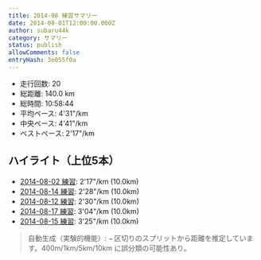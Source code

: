 ```yaml
---
title: 2014-08 練習サマリー
date: 2014-08-01T12:00:00.000Z
author: subaru44k
category: サマリー
status: publish
allowComments: false
entryHash: 3e055f0a
---
```

- 走行回数: 20
- 総距離: 140.0 km
- 総時間: 10:58:44
- 平均ペース: 4'31"/km
- 中央ペース: 4'41"/km
- ベストペース: 2'17"/km

## ハイライト（上位5本）
- [2014-08-02 練習](/2014-08-02-87db7af4c91b8cda0278cf14824ef6a8/): 2'17"/km (10.0km)
- [2014-08-14 練習](/2014-08-14-1c9bcf0285433dd76ce4b40583d7a253/): 2'28"/km (10.0km)
- [2014-08-12 練習](/2014-08-12-fa228dbe6c66da87fd41cbcff0ffe60a/): 2'30"/km (10.0km)
- [2014-08-17 練習](/2014-08-17-ed243843beef702a5d8a2162381d3892/): 3'04"/km (10.0km)
- [2014-08-15 練習](/2014-08-15-2cae92e61e7a14913991e0a5a5c95a0a/): 3'25"/km (10.0km)

> 自動生成（実験的機能）: `→` 区切りのスプリットから距離を推定しています。400m/1km/5km/10km に誤分類の可能性あり。
